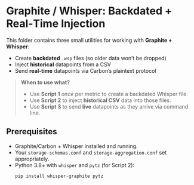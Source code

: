 # Graphite / Whisper: Backdated + Real‑Time Injection

This folder contains three small utilities for working with **Graphite + Whisper**:

- Create **backdated** `.wsp` files (so older data won’t be dropped)
- Inject **historical** datapoints from a CSV
- Send **real‑time** datapoints via Carbon’s plaintext protocol

> **When to use what?**  
> - Use **Script 1** *once* per metric to create a backdated Whisper file.  
> - Use **Script 2** to inject **historical CSV** data into those files.  
> - Use **Script 3** to send **live** datapoints as they arrive via command line.

## Prerequisites

- Graphite/Carbon + Whisper installed and running.
- Your `storage-schemas.conf` and `storage-aggregation.conf` set appropriately.
- Python 3.8+ with `whisper` and `pytz` (for Script 2):
  ```bash
  pip install whisper-graphite pytz
